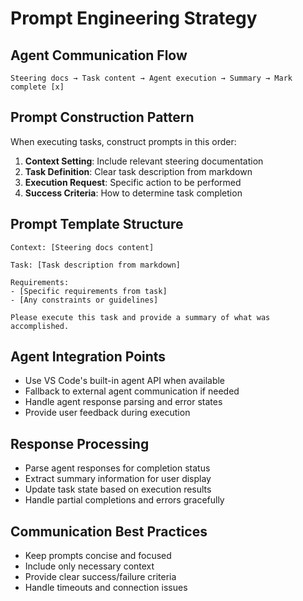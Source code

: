 # Prompt Engineering Strategy

## Agent Communication Flow
```
Steering docs → Task content → Agent execution → Summary → Mark complete [x]
```

## Prompt Construction Pattern
When executing tasks, construct prompts in this order:

1. **Context Setting**: Include relevant steering documentation
2. **Task Definition**: Clear task description from markdown
3. **Execution Request**: Specific action to be performed
4. **Success Criteria**: How to determine task completion

## Prompt Template Structure
```
Context: [Steering docs content]

Task: [Task description from markdown]

Requirements:
- [Specific requirements from task]
- [Any constraints or guidelines]

Please execute this task and provide a summary of what was accomplished.
```

## Agent Integration Points
- Use VS Code's built-in agent API when available
- Fallback to external agent communication if needed
- Handle agent response parsing and error states
- Provide user feedback during execution

## Response Processing
- Parse agent responses for completion status
- Extract summary information for user display
- Update task state based on execution results
- Handle partial completions and errors gracefully

## Communication Best Practices
- Keep prompts concise and focused
- Include only necessary context
- Provide clear success/failure criteria
- Handle timeouts and connection issues